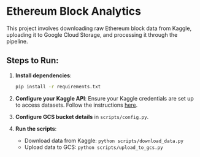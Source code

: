 # Ethereum Block Analytics

This project involves downloading raw Ethereum block data from Kaggle, uploading it to Google Cloud Storage, and processing it through the pipeline.

## Steps to Run:

1. **Install dependencies**:

    ```bash
    pip install -r requirements.txt
    ```

2. **Configure your Kaggle API**:
    Ensure your Kaggle credentials are set up to access datasets. Follow the instructions [here](https://github.com/Kaggle/kaggle-api).

3. **Configure GCS bucket details** in `scripts/config.py`.

4. **Run the scripts**:
    - Download data from Kaggle: `python scripts/download_data.py`
    - Upload data to GCS: `python scripts/upload_to_gcs.py`
